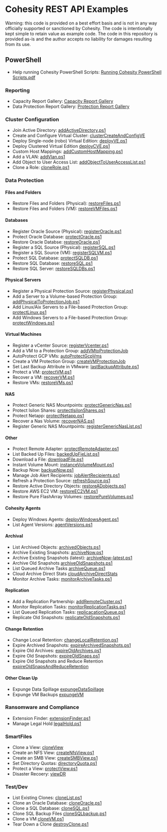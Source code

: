 # Cohesity REST API Examples

Warning: this code is provided on a best effort basis and is not in any way officially supported or sanctioned by Cohesity. The code is intentionally kept simple to retain value as example code. The code in this repository is provided as-is and the author accepts no liability for damages resulting from its use.

## PowerShell

* Help running Cohesity PowerShell Scripts: [Running Cohesity PowerShell Scripts.pdf](./powershell/Running%20Cohesity%20PowerShell%20Scripts.pdf)

### Reporting

* Capacity Report Gallery: [Capacity Report Gallery](./capacityTools/README.md)
* Data Protection Report Gallery: [Protection Report Gallery](./powershell/PowerShell%20Protection%20Reports.md)

### Cluster Configuration

* Join Active Directory: [addActiveDirectory.ps1](./powershell/addActiveDirectory)
* Create and Configure Virtual Cluster: [clusterCreateAndConfigVE](./powershell/clusterCreateAndConfigVE)
* Deploy Single-node (robo) Virtual Edition: [deployVE.ps1](./powershell/deployVE)
* Deploy Clustered Virtual Edition [deployCVE.ps1](./powershell/deployCVE)
* Custom Host Mappings: [addCustomHostMapping.ps1](./powershell/addCustomHostMapping)
* Add a VLAN: [addVlan.ps1](./powershell/addVlan)
* Add Object to User Access List: [addObjectToUserAccessList.ps1](./powershell/addObjectToUserAccessList)
* Clone a Role: [cloneRole.ps1](./powershell/cloneRole)

### Data Protection

#### Files and Folders

* Restore Files and Folders (Physical): [restoreFiles.ps1](./powershell/restoreFiles)
* Restore Files and Folders (VM): [restoreVMFiles.ps1](./powershell/restoreVMFiles)

#### Databases

* Register Oracle Source (Physical): [registerOracle.ps1](./powershell/registerOracle)
* Protect Oracle Database: [protectOracle.ps1](./oracle/powershell/protectOracle)
* Restore Oracle Databse: [restoreOracle.ps1](./powershell/restoreOracle)
* Register a SQL Source (Physical): [registerSQL.ps1](./powershell/registerSQL)
* Register a SQL Source (VM): [registerSQLVM.ps1](./powershell/registerSQLVM)
* Protect SQL Database: [protectSQLDB.ps1](./powershell/protectSQLDB)
* Restore SQL Database: [restoreSQL.ps1](./powershell/restoreSQL)
* Restore SQL Server: [restoreSQLDBs.ps1](./powershell/restoreSQLDBs)

#### Physical Servers

* Register a Physical Protection Source: [registerPhysical.ps1](./powershell/registerPhysical)
* Add a Server to a Volume-based Protection Group: [addPhysicalToProtectionJob.ps1](./powershell/addPhysicalToProtectionJob)
* Add Linux/Aix Servers to a File-based Protection Group: [protectLinux.ps1](./powershell/protectLinux)
* Add Windows Servers to a File-based Protection Group: [protectWindows.ps1](./powershell/protectWindows)

#### Virtual Machines

* Register a vCenter Source: [registerVcenter.ps1](./powershell/registerVcenter)
* Add a VM to a Protection Group: [addVMtoProtectionJob](./powershell/addVMtoProtectionJob)
* AutoProtect GCP VMs: [autoProtectGcpVms](./powershell/autoProtectGcpVms)
* Create a VM Protection Group: [createVMProtectionJob](./powershell/createVMProtectionJob)
* Set Last Backup Attribute in VMware: [lastBackupAttribute.ps1](./powershell/lastBackupAttribute)
* Protect a VM: [protectVM.ps1](./powershell/protectVM)
* Recover a VM: [recoverVM.ps1](./powershell/recoverVM)
* Restore VMs: [restoreVMs.ps1](./powershell/restoreVMs)

#### NAS

* Protect Generic NAS Mountpoints: [protectGenericNas.ps1](./powershell/protectGenericNas)
* Protect Isilon Shares: [protectIsilonShares.ps1](./powershell/protectIsilonShares)
* Protect Netapp: [protectNetapp.ps1](./powershell/protectNetapp)
* Recover a Nas Volume: [recoverNAS.ps1](./powershell/recoverNAS)
* Register Generic NAS Mountpoints: [registerGenericNasList.ps1](./powershell/registerGenericNasList)

#### Other

* Protect Remote Adapter: [protectRemoteAdapter.ps1](./powershell/protectRemoteAdapter)
* List Backed Up Files: [backedUpFieList.ps1](./powershell/backedUpFileList)
* Download a File: [downloadFile.ps1](./powershell/downloadFile)
* Instant Volume Mount: [instanceVolumeMount.ps1](./powershell/instantVolumeMount)
* Backup Now: [backupNow.ps1](./powershell/backupNow)
* Manage Job Alert Recipients: [jobAlertRecipients.ps1](./powershell/jobAlertRecipients)
* Refresh a Protection Source: [refreshSource.ps1](./powershell/refreshSource)
* Restore Active Directory Objects: [restoreADobjects.ps1](./powershell/restoreADobjects)
* Restore AWS EC2 VM: [restoreEC2VM.ps1](./powershell/restoreEC2VM)
* Restore Pure FlashArray Volumes: [restorePureVolumes.ps1](./powershell/restorePureVolumes)

#### Cohesity Agents

* Deploy Windows Agents: [deployWindowsAgent.ps1](./powershell/deployWindowsAgent)
* List Agent Versions: [agentVersions.ps1](./powershell/agentVersions)

#### Archival

* List Archived Objects: [archivedObjects.ps1](./powershell/archivedObjects)
* Archive Existing Snapshots: [archiveNow.ps1](./powershell/archiveNow)
* Archive Existing Snapshots (latest): [archiveNow-latest.ps1](./powershell/archiveNow-latest)
* Archive Old Snapshots [archiveOldSnapshots.ps1](./powershell/archiveOldSnapshots)
* List Queued Archive Tasks [archiveQueue.ps1](./powershell/archiveQueue)
* Cloud Archive Direct Stats [cloudArchiveDirectStats](./powershell/cloudArchiveDirectStats)
* Monitor Archive Tasks: [monitorArchiveTasks.ps1](./powershell/monitorArchiveTasks)

#### Replication

* Add a Replication Partnership: [addRemoteCluster.ps1](./powershell/addRemoteCluster)
* Monitor Replication Tasks: [monitorReplicationTasks.ps1](./powershell/monitorReplicationTasks)
* List Queued Replication Tasks: [replicacationQueue.ps1](./powershell/replicationQueue)
* Replicate Old Snapshots: [replicateOldSnapshots.ps1](./powershell/replicateOldSnapshots)

#### Change Retention

* Change Local Retention: [changeLocalRetention.ps1](./powershell/changeLocalRetention)
* Expire Archived Snapshots: [expireArchivedSnapshots.ps1](./powershell/expireArchivedSnapshots)
* Expire Old Archives: [expireOldArchives.ps1](./powershell/expireOldArchives)
* Expire Old Snapshots: [expireOldSnaps.ps1](./powershell/expireOldSnaps)
* Expire Old Snapshots and Reduce Retention [expireOldSnapsAndReduceRetention](./powershell/expireOldSnapsAndReduceRetention)

#### Other Clean Up

* Expunge Data Spillage [expungeDataSpillage](./powershell/expungeDataSpillage)
* Expunge VM Backups [expungeVM](./powershell/exxpungeVM)

### Ransomware and Compliance

* Extension Finder: [extensionFinder.ps1](./powershell/extensionFinder)
* Manage Legal Hold [legalHold.ps1](./powershell/legalHold)

### SmartFiles

* Clone a View: [cloneView](./powershell/cloneView)
* Create an NFS View: [createNfsView.ps1](./powershell/createNfsView)
* Create an SMB View: [createSMBView.ps1](./powershell/createSMBView)
* Set Directory Quotas: [directoryQuota.ps1](./powershell/directoryQuota)
* Protect a View: [protectView.ps1](./powershell/protectView)
* Disaster Recoery: [viewDR](./powershell/viewDR)

### Test/Dev

* List Existing Clones: [cloneList.ps1](./powershell/cloneList)
* Clone an Oracle Database: [cloneOracle.ps1](./oracle/powershell/cloneOracle)
* Clone a SQL Database: [cloneSQL.ps1](./sql-scripts/cloneSQL)
* Clone SQL Backup Files [cloneSQLbackup.ps1](./sql-scripts/cloneSQLbackup)
* Clone a VM [cloneVM.ps1](./powershell/cloneVM)
* Tear Down a Clone [destroyClone.ps1](./powershell/destroyClone)
